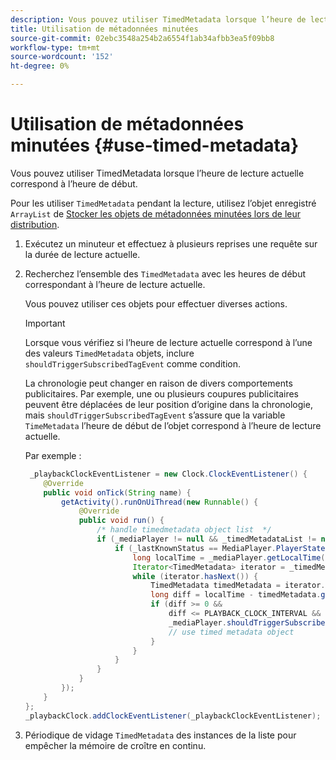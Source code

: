 ```yaml
---
description: Vous pouvez utiliser TimedMetadata lorsque l’heure de lecture actuelle correspond à l’heure de début.
title: Utilisation de métadonnées minutées
source-git-commit: 02ebc3548a254b2a6554f1ab34afbb3ea5f09bb8
workflow-type: tm+mt
source-wordcount: '152'
ht-degree: 0%

---
```


# Utilisation de métadonnées minutées {#use-timed-metadata}

Vous pouvez utiliser TimedMetadata lorsque l’heure de lecture actuelle correspond à l’heure de début.

Pour les utiliser `TimedMetadata` pendant la lecture, utilisez l’objet enregistré `ArrayList` de [Stocker les objets de métadonnées minutées lors de leur distribution](../../ad-insertion/custom-tags-configure/android-1.4-timed-metadata-store.md).

1. Exécutez un minuteur et effectuez à plusieurs reprises une requête sur la durée de lecture actuelle.
1. Recherchez l’ensemble des `TimedMetadata` avec les heures de début correspondant à l’heure de lecture actuelle.

   Vous pouvez utiliser ces objets pour effectuer diverses actions.

   >[!IMPORTANT]
   >
   >Lorsque vous vérifiez si l’heure de lecture actuelle correspond à l’une des valeurs `TimedMetadata` objets, inclure `shouldTriggerSubscribedTagEvent` comme condition.

   La chronologie peut changer en raison de divers comportements publicitaires. Par exemple, une ou plusieurs coupures publicitaires peuvent être déplacées de leur position d’origine dans la chronologie, mais `shouldTriggerSubscribedTagEvent` s’assure que la variable `TimeMetadata` l’heure de début de l’objet correspond à l’heure de lecture actuelle.

   Par exemple :

   ```java
    _playbackClockEventListener = new Clock.ClockEventListener() {
       @Override
       public void onTick(String name) {
           getActivity().runOnUiThread(new Runnable() {
               @Override
               public void run() {
                   /* handle timedmetadata object list  */ 
                   if (_mediaPlayer != null && _timedMetadataList != null && _timedMetadataList.size() > 0) {
                       if (_lastKnownStatus == MediaPlayer.PlayerState.PLAYING) {
                           long localTime = _mediaPlayer.getLocalTime();
                           Iterator<TimedMetadata> iterator = _timedMetadataList.iterator(); 
                           while (iterator.hasNext()) {
                               TimedMetadata timedMetadata = iterator.next();
                               long diff = localTime - timedMetadata.getTime();
                               if (diff >= 0 &&
                                   diff <= PLAYBACK_CLOCK_INTERVAL &&
                                   _mediaPlayer.shouldTriggerSubscribedTagEvent()) {
                                   // use timed metadata object
                               }
                           }
                       }
                   }
               }
           });
       }
   };
   _playbackClock.addClockEventListener(_playbackClockEventListener);
   ```

1. Périodique de vidage `TimedMetadata` des instances de la liste pour empêcher la mémoire de croître en continu.
